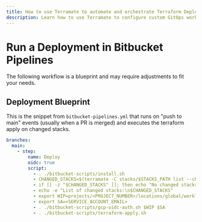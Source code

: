 ```yaml
---
title: How to use Terramate to automate and orchestrate Terraform Deployments in Bitbucket Pipelines
description: Learn how to use Terramate to configure custom GitOps workflows to automate and orchestrate Terraform and OpenTofu Deployments in Bitbucket Pipelines.
---
```


# Run a Deployment in Bitbucket Pipelines

The following workflow is a blueprint and may require adjustments to fit your needs.

## Deployment Blueprint

This is the snippet from `bitbucket-pipelines.yml` that runs on "push to main" events (usually when a PR is merged) and executes the terraform apply on changed stacks.

```yaml
branches:
  main:
    - step:
        name: Deploy
        oidc: true
        script:
          - . ./bitbucket-scripts/install.sh
          - CHANGED_STACKS=$(terramate -C stacks/$STACKS_PATH list --changed)
          - if [[ -z "$CHANGED_STACKS" ]]; then echo "No changed stacks. Exiting."; exit 0; fi
          - echo -e "List of changed stacks:\n$CHANGED_STACKS"
          - export WIP=projects/<PROJECT_NUMBER>/locations/global/workloadIdentityPools/<WIP_NAME>/providers/<WIPP_NAME>
          - export SA=<SERVICE_ACCOUNT_EMAIL>
          - . ./bitbucket-scripts/gcp-oidc-auth.sh $WIP $SA
          - . ./bitbucket-scripts/terraform-apply.sh
```
